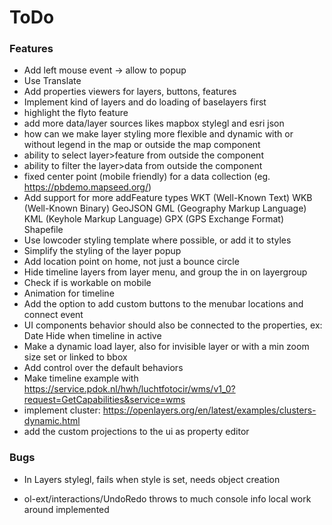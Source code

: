 # ToDo

### Features
* Add left mouse event -> allow to popup
* Use Translate
* Add properties viewers for layers, buttons, features
* Implement kind of layers and do loading of baselayers first
* highlight the flyto feature
* add more data/layer sources likes mapbox stylegl and esri json
* how can we make layer styling more flexible and dynamic with or without legend in the map or outside the map component
* ability to select layer>feature from outside the component
* ability to filter the layer>data from outside the component
* fixed center point (mobile friendly) for a data collection (eg. https://pbdemo.mapseed.org/)
* Add support for more addFeature types
  WKT (Well-Known Text)
  WKB (Well-Known Binary)
  GeoJSON
  GML (Geography Markup Language)
  KML (Keyhole Markup Language)
  GPX (GPS Exchange Format)
  Shapefile
* Use lowcoder styling template where possible, or add it to styles
* Simplify the styling of the layer popup
* Add location point on home, not just a bounce circle
* Hide timeline layers from layer menu, and group the in on layergroup
* Check if is workable on mobile
* Animation for timeline
* Add the option to add custom buttons to the menubar locations and connect event
* UI components behavior should also be connected to the properties, ex: Date Hide when timeline in active
* Make a dynamic load layer, also for invisible layer or with a min zoom size set or linked to bbox
* Add control over the default behaviors
* Make timeline example with https://service.pdok.nl/hwh/luchtfotocir/wms/v1_0?request=GetCapabilities&service=wms
* implement cluster: https://openlayers.org/en/latest/examples/clusters-dynamic.html
* add the custom projections to the ui as property editor


### Bugs
* In Layers stylegl, fails when style is set, needs object creation

* ol-ext/interactions/UndoRedo throws to much console info local work around implemented
